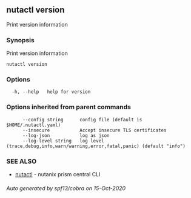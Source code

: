 ## nutactl version

Print version information

### Synopsis

Print version information

```
nutactl version
```

### Options

```
  -h, --help   help for version
```

### Options inherited from parent commands

```
      --config string      config file (default is $HOME/.nutactl.yaml)
      --insecure           Accept insecure TLS certificates
      --log-json           log as json
      --log-level string   log level (trace,debug,info,warn/warning,error,fatal,panic) (default "info")
```

### SEE ALSO

* [nutactl](nutactl.md)	 - nutanix prism central CLI

###### Auto generated by spf13/cobra on 15-Oct-2020
